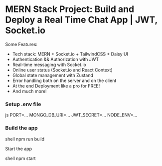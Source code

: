 # MERN Stack Project: Build and Deploy a Real Time Chat App | JWT, Socket.io


Some Features:

-    Tech stack: MERN + Socket.io + TailwindCSS + Daisy UI
-    Authentication && Authorization with JWT
-    Real-time messaging with Socket.io
-    Online user status (Socket.io and React Context)
-    Global state management with Zustand
-    Error handling both on the server and on the client
-    At the end Deployment like a pro for FREE!
-    And much more!

### Setup .env file

js
PORT=...
MONGO_DB_URI=...
JWT_SECRET=...
NODE_ENV=...


### Build the app

shell
npm run build

Start the app

shell
npm start

